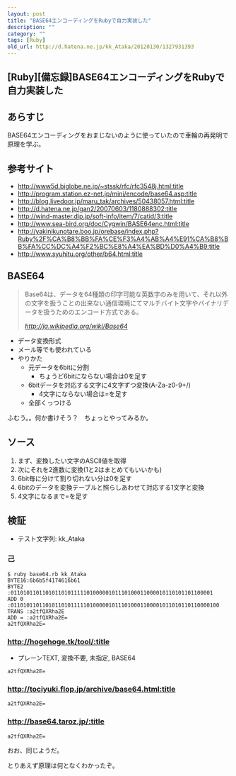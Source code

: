 ```yaml
---
layout: post
title: "BASE64エンコーディングをRubyで自力実装した"
description: ""
category: ""
tags: [Ruby]
old_url: http://d.hatena.ne.jp/kk_Ataka/20120130/1327931393
---
```


\[Ruby\]\[備忘録\]BASE64エンコーディングをRubyで自力実装した
------------------------------------------------------------

あらすじ
--------

BASE64エンコーディングをおまじないのように使っていたので車輪の再発明で原理を学ぶ。

参考サイト
----------

-   <http://www5d.biglobe.ne.jp/~stssk/rfc/rfc3548j.html:title>
-   <http://program.station.ez-net.jp/mini/encode/base64.asp:title>
-   <http://blog.livedoor.jp/maru_tak/archives/50438057.html:title>
-   <http://d.hatena.ne.jp/gan2/20070603/1180888302:title>
-   <http://wind-master.dip.jp/soft-info/item/7/catid/3:title>
-   <http://www.sea-bird.org/doc/Cygwin/BASE64enc.html:title>
-   <http://yakinikunotare.boo.jp/orebase/index.php?Ruby%2F%CA%B8%BB%FA%CE%F3%A4%AB%A4%E91%CA%B8%BB%FA%CC%DC%A4%F2%BC%E8%A4%EA%BD%D0%A4%B9:title>
-   <http://www.syuhitu.org/other/b64.html:title>

BASE64
------

> Base64は、データを64種類の印字可能な英数字のみを用いて、それ以外の文字を扱うことの出来ない通信環境にてマルチバイト文字やバイナリデータを扱うためのエンコード方式である。
>
> <cite><http://ja.wikipedia.org/wiki/Base64></cite>

-   データ変換形式
-   メール等でも使われている
-   やりかた
    -   元データを6bitに分割
        -   ちょうど6bitにならない場合は0を足す
    -   6bitデータを対応する文字に4文字ずつ変換(A-Za-z0-9+/)
        -   4文字にならない場合は=を足す
    -   全部くっつける

ふむう。。何か書けそう？　ちょっとやってみるか。

ソース
------

<script src="https://gist.github.com/1869205.js?file=base64enc.rb"></script>

1.  まず、変換したい文字のASCII値を取得
2.  次にそれを2進数に変換(1と2はまとめてもいいかも)
3.  6bit毎に分けて割り切れない分は0を足す
4.  6bitのデータを変換テーブルと照らしあわせて対応する1文字と変換
5.  4文字になるまで=を足す

検証
----

-   テスト文字列: kk\_Ataka

### 己

    $ ruby base64.rb kk_Ataka
    BYTE16:6b6b5f4174616b61
    BYTE2 :0110101101101011010111110100000101110100011000010110101101100001
    ADD 0 :011010110110101101011111010000010111010001100001011010110110000100
    TRANS :a2tfQXRha2E
    ADD = :a2tfQXRha2E=
    a2tfQXRha2E=

### <http://hogehoge.tk/tool/:title>

-   プレーンTEXT, 変換不要, 未指定, BASE64

<!-- -->

    a2tfQXRha2E=

### <http://tociyuki.flop.jp/archive/base64.html:title>

    a2tfQXRha2E=

### <http://base64.taroz.jp/:title>

    a2tfQXRha2E=

おお、同じようだ。

とりあえず原理は何となくわかったぞ。
